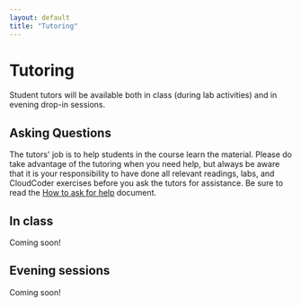```yaml
---
layout: default
title: "Tutoring"
---
```


Tutoring
========

Student tutors will be available both in class (during lab activities) and in evening drop-in sessions.

Asking Questions
----------------

The tutors' job is to help students in the course learn the material.  Please do take advantage of the tutoring when you need help, but always be aware that it is your responsibility to have done all relevant readings, labs, and CloudCoder exercises before you ask the tutors for assistance.  Be sure to read the [How to ask for help](http://faculty.ycp.edu/~dhovemey/askingForHelp.html) document.

In class
--------

Coming soon!

<!--
The in-class tutors are

* Section 101: 
* Section 102: 
* Section 103: 
* Section 104: 
* Section 105: 
* Section 106: 
-->

Evening sessions
----------------

Coming soon!

<!--
The evening drop-in hours are 6-8 PM, M-Th, in KEC 119.

**Important**: Be aware that the evening sessions can be very busy close to an assignment deadline.  Your best bet is to *start assignments early* and *ask questions early* to avoid the rush.

The evening tutors are:

* Monday: 
* Tuesday: 
* Wednesday: 
* Thursday: 
-->

<!-- vim:set wrap: ­-->
<!-- vim:set linebreak: -->
<!-- vim:set nolist: -->
